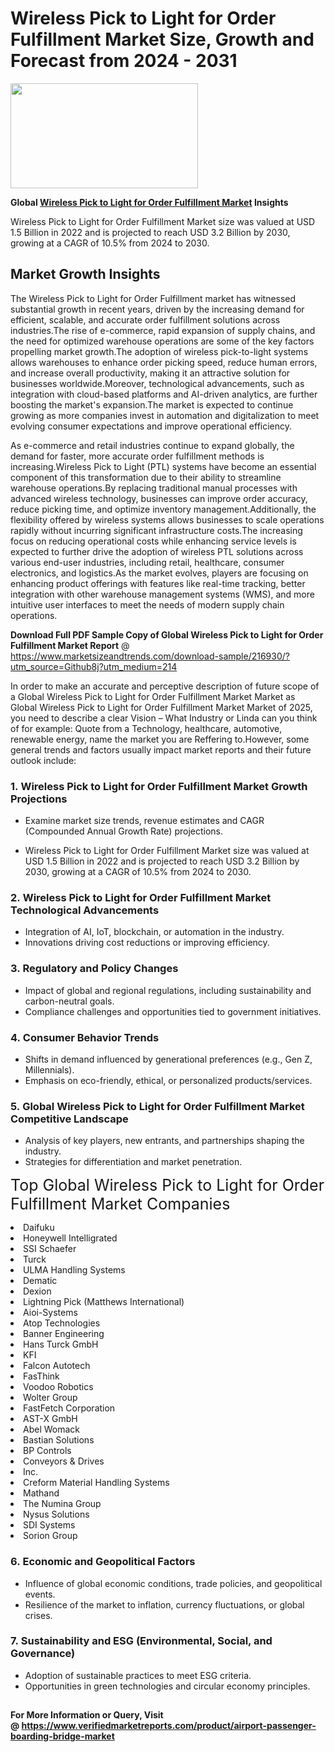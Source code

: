 <H1>Wireless Pick to Light for Order Fulfillment Market Size, Growth and Forecast from 2024 - 2031</H1><img class="aligncenter size-medium wp-image-584254" src="https://thirdeyenews.in/wp-content/uploads/2024/09/Global-Market-Research-300x168.jpeg" alt="" width="300" height="168" /><p><strong>Global&nbsp;<a href="https://www.marketsizeandtrends.com/download-sample/216930/?utm_source=Github8j?utm_medium=214">Wireless Pick to Light for Order Fulfillment Market</a> Insights</strong></p><p>Wireless Pick to Light for Order Fulfillment Market size was valued at USD 1.5 Billion in 2022 and is projected to reach USD 3.2 Billion by 2030, growing at a CAGR of 10.5% from 2024 to 2030.</p><p><h2>Market Growth Insights</h2> <p>The Wireless Pick to Light for Order Fulfillment market has witnessed substantial growth in recent years, driven by the increasing demand for efficient, scalable, and accurate order fulfillment solutions across industries.The rise of e-commerce, rapid expansion of supply chains, and the need for optimized warehouse operations are some of the key factors propelling market growth.The adoption of wireless pick-to-light systems allows warehouses to enhance order picking speed, reduce human errors, and increase overall productivity, making it an attractive solution for businesses worldwide.Moreover, technological advancements, such as integration with cloud-based platforms and AI-driven analytics, are further boosting the market's expansion.The market is expected to continue growing as more companies invest in automation and digitalization to meet evolving consumer expectations and improve operational efficiency.</p> <p>As e-commerce and retail industries continue to expand globally, the demand for faster, more accurate order fulfillment methods is increasing.Wireless Pick to Light (PTL) systems have become an essential component of this transformation due to their ability to streamline warehouse operations.By replacing traditional manual processes with advanced wireless technology, businesses can improve order accuracy, reduce picking time, and optimize inventory management.Additionally, the flexibility offered by wireless systems allows businesses to scale operations rapidly without incurring significant infrastructure costs.The increasing focus on reducing operational costs while enhancing service levels is expected to further drive the adoption of wireless PTL solutions across various end-user industries, including retail, healthcare, consumer electronics, and logistics.As the market evolves, players are focusing on enhancing product offerings with features like real-time tracking, better integration with other warehouse management systems (WMS), and more intuitive user interfaces to meet the needs of modern supply chain operations.</p> <p><span class=""><strong>Download Full PDF Sample Copy of Global Wireless Pick to Light for Order Fulfillment Market Report</strong> @ <a href="https://www.marketsizeandtrends.com/download-sample/216930/?utm_source=Github8j?utm_medium=214" target="_blank">https://www.marketsizeandtrends.com/download-sample/216930/?utm_source=Github8j?utm_medium=214</a></span></p><p>In order to make an accurate and perceptive description of future scope of a Global&nbsp;Wireless Pick to Light for Order Fulfillment Market Market as Global&nbsp;Wireless Pick to Light for Order Fulfillment Market Market of 2025, you need to describe a clear Vision &ndash; What Industry or Linda can you think of for example: Quote from a Technology, healthcare, automotive, renewable energy, name the market you are Reffering to.However, some general trends and factors usually impact market reports and their future outlook include:</p><h3>1.&nbsp;<strong>Wireless Pick to Light for Order Fulfillment Market Growth Projections</strong></h3><ul><li>Examine market size trends, revenue estimates and CAGR (Compounded Annual Growth Rate) projections.</li><li><p>Wireless Pick to Light for Order Fulfillment Market size was valued at USD 1.5 Billion in 2022 and is projected to reach USD 3.2 Billion by 2030, growing at a CAGR of 10.5% from 2024 to 2030.</p></li></ul><h3>2.&nbsp;<strong>Wireless Pick to Light for Order Fulfillment Market Technological Advancements</strong></h3><ul><li>Integration of AI, IoT, blockchain, or automation in the industry.</li><li>Innovations driving cost reductions or improving efficiency.</li></ul><h3>3.&nbsp;<strong>Regulatory and Policy Changes</strong></h3><ul><li>Impact of global and regional regulations, including sustainability and carbon-neutral goals.</li><li>Compliance challenges and opportunities tied to government initiatives.</li></ul><h3>4.&nbsp;<strong>Consumer Behavior Trends</strong></h3><ul><li>Shifts in demand influenced by generational preferences (e.g., Gen Z, Millennials).</li><li>Emphasis on eco-friendly, ethical, or personalized products/services.</li></ul><h3>5.&nbsp;<strong>Global Wireless Pick to Light for Order Fulfillment Market Competitive Landscape</strong></h3><ul><li>Analysis of key players, new entrants, and partnerships shaping the industry.</li><li>Strategies for differentiation and market penetration.</li></ul><p data-pm-slice="1 1 []"><span style="color: inherit; font-family: inherit; font-size: 25px;">Top Global Wireless Pick to Light for Order Fulfillment Market Companies</span></p><div class="" data-test-id=""><p><li>Daifuku</li><li> Honeywell Intelligrated</li><li> SSI Schaefer</li><li> Turck</li><li> ULMA Handling Systems</li><li> Dematic</li><li> Dexion</li><li> Lightning Pick (Matthews International)</li><li> Aioi-Systems</li><li> Atop Technologies</li><li> Banner Engineering</li><li> Hans Turck GmbH</li><li> KFI</li><li> Falcon Autotech</li><li> FasThink</li><li> Voodoo Robotics</li><li> Wolter Group</li><li> FastFetch Corporation</li><li> AST-X GmbH</li><li> Abel Womack</li><li> Bastian Solutions</li><li> BP Controls</li><li> Conveyors & Drives</li><li> Inc.</li><li> Creform Material Handling Systems</li><li> Mathand</li><li> The Numina Group</li><li> Nysus Solutions</li><li> SDI Systems</li><li> Sorion Group</li></p></div><h3>6.&nbsp;<strong>Economic and Geopolitical Factors</strong></h3><ul><li>Influence of global economic conditions, trade policies, and geopolitical events.</li><li>Resilience of the market to inflation, currency fluctuations, or global crises.</li></ul><h3>7.&nbsp;<strong>Sustainability and ESG (Environmental, Social, and Governance)</strong></h3><ul><li>Adoption of sustainable practices to meet ESG criteria.</li><li>Opportunities in green technologies and circular economy principles.</li></ul><h2><strong style="font-size: 14px;">For More Information or Query, Visit @&nbsp;</strong><a style="background-color: #ffffff; font-size: 14px;" href="https://www.marketsizeandtrends.com/report/wireless-pick-to-light-for-order-fulfillment-market/" target="_blank">https://www.verifiedmarketreports.com/product/airport-passenger-boarding-bridge-market</a></h2>